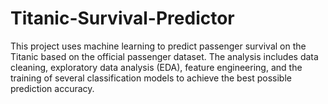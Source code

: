 # Titanic-Survival-Predictor
This project uses machine learning to predict passenger survival on the Titanic based on the official passenger dataset. The analysis includes data cleaning, exploratory data analysis (EDA), feature engineering, and the training of several classification models to achieve the best possible prediction accuracy.

